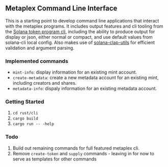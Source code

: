 ## Metaplex Command Line Interface

This is a starting point to develop command line applications that interact with the metaplex programs. It includes output features and cli tooling from the [Solana token program cli](https://github.com/solana-labs/solana-program-library/tree/master/token/cli/src), including the ability to produce output for display or json, either normal or compact, and use default values from solana-cli local config. Also makes use of [solana-clap-utils](https://github.com/solana-labs/solana/tree/master/clap-utils) for efficient validation and argument parsing.

### Implemented commands

* `mint-info`: display information for an existing mint account.
* `create-metadata`: create a new metadata account for an existing mint, including creators and shares.
* `metadata-info`: dispaly information for an existing metadata account.

### Getting Started

1. `cd rust/cli`
2. `cargo build`
3. `cargo run -- -help`

### Todo
1. Build out remaining commands for full featured metaplex cli.
2. Remove `create-token` and `supply` commands - leaving in for now to serve as templates for other commands
